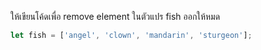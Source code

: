 ให้เขียนโค้ดเพื่อ remove element ในตัวแปร fish ออกให้หมด

```js
let fish = ['angel', 'clown', 'mandarin', 'sturgeon'];
```